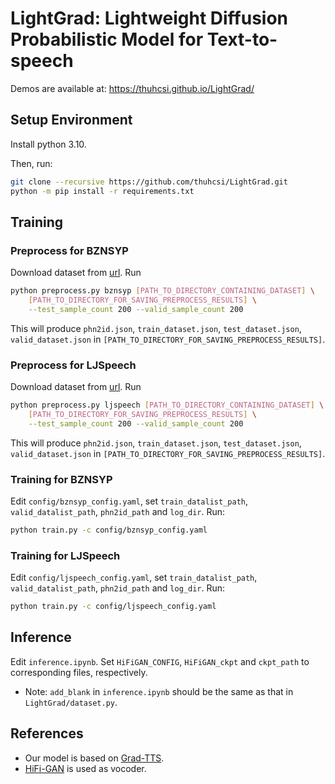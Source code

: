 # LightGrad: Lightweight Diffusion Probabilistic Model for Text-to-speech
Demos are available at: https://thuhcsi.github.io/LightGrad/

## Setup Environment

Install python 3.10.

Then, run:
```bash
git clone --recursive https://github.com/thuhcsi/LightGrad.git
python -m pip install -r requirements.txt
```

## Training
### Preprocess for BZNSYP

Download dataset from [url](https://www.data-baker.com/data/index/TNtts).
Run
```bash
python preprocess.py bznsyp [PATH_TO_DIRECTORY_CONTAINING_DATASET] \
    [PATH_TO_DIRECTORY_FOR_SAVING_PREPROCESS_RESULTS] \
    --test_sample_count 200 --valid_sample_count 200
```
This will produce `phn2id.json`, `train_dataset.json`, `test_dataset.json`, `valid_dataset.json` in `[PATH_TO_DIRECTORY_FOR_SAVING_PREPROCESS_RESULTS]`.

### Preprocess for LJSpeech

Download dataset from [url](https://keithito.com/LJ-Speech-Dataset/).
Run
```bash
python preprocess.py ljspeech [PATH_TO_DIRECTORY_CONTAINING_DATASET] \
    [PATH_TO_DIRECTORY_FOR_SAVING_PREPROCESS_RESULTS] \
    --test_sample_count 200 --valid_sample_count 200
```
This will produce `phn2id.json`, `train_dataset.json`, `test_dataset.json`, `valid_dataset.json` in `[PATH_TO_DIRECTORY_FOR_SAVING_PREPROCESS_RESULTS]`.

### Training for BZNSYP

Edit `config/bznsyp_config.yaml`, set `train_datalist_path`, `valid_datalist_path`, `phn2id_path` and `log_dir`.
Run:
```bash
python train.py -c config/bznsyp_config.yaml
```

### Training for LJSpeech

Edit `config/ljspeech_config.yaml`, set `train_datalist_path`, `valid_datalist_path`, `phn2id_path` and `log_dir`.
Run:
```bash
python train.py -c config/ljspeech_config.yaml
```

## Inference

Edit `inference.ipynb`.
Set `HiFiGAN_CONFIG`, `HiFiGAN_ckpt` and `ckpt_path` to corresponding files, respectively.

* Note: `add_blank` in `inference.ipynb` should be the same as that in `LightGrad/dataset.py`.

## References

* Our model is based on [Grad-TTS](https://github.com/huawei-noah/Speech-Backbones).
* [HiFi-GAN](https://github.com/jik876/hifi-gan) is used as vocoder.
